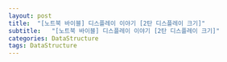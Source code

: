 ```yaml
---
layout: post
title:  "[노트북 바이블] 디스플레이 이야기 [2탄 디스플레이 크기]"
subtitle:   "[노트북 바이블] 디스플레이 이야기 [2탄 디스플레이 크기]"
categories: DataStructure
tags: DataStructure
---
```


